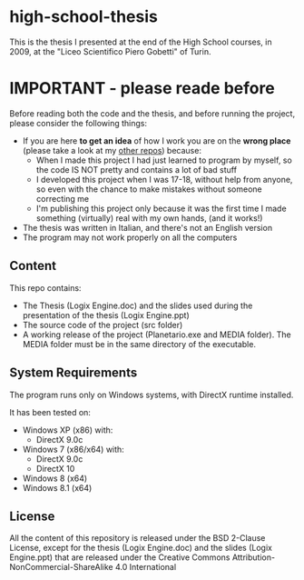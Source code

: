 high-school-thesis
==================

This is the thesis I presented at the end of the High School courses, in 2009, at the "Liceo Scientifico Piero Gobetti" of Turin.

# IMPORTANT - please reade before

Before reading both the code and the thesis, and before running the project, please consider the following things:

* If you are here **to get an idea** of how I work you are on the **wrong place** (please take a look at my [other repos](github.com/Chosko/?tab=repositories)) because:
  * When I made this project I had just learned to program by myself, so the code IS NOT pretty and contains a lot of bad stuff
  * I developed this project when I was 17-18, without help from anyone, so even with the chance to make mistakes without someone correcting me
  * I'm publishing this project only because it was the first time I made something (virtually) real with my own hands, (and it works!)
* The thesis was written in Italian, and there's not an English version
* The program may not work properly on all the computers

## Content

This repo contains:

* The Thesis (Logix Engine.doc) and the slides used during the presentation of the thesis (Logix Engine.ppt)
* The source code of the project (src folder)
* A working release of the project (Planetario.exe and MEDIA folder). The MEDIA folder must be in the same directory of the executable.

## System Requirements

The program runs only on Windows systems, with DirectX runtime installed.

It has been tested on:

* Windows XP (x86) with:
  * DirectX 9.0c
* Windows 7 (x86/x64) with:
  * DirectX 9.0c
  * DirectX 10
* Windows 8 (x64)
* Windows 8.1 (x64)

## License

All the content of this repository is released under the BSD 2-Clause License, except for the thesis (Logix Engine.doc) and the slides (Logix Engine.ppt) that are released under the Creative Commons Attribution-NonCommercial-ShareAlike 4.0 International
